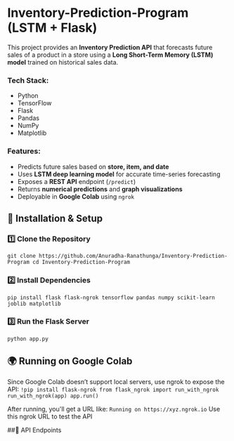 # Inventory-Prediction-Program (LSTM + Flask) 
This project provides an **Inventory Prediction API** that forecasts future sales of a product in a store using a **Long Short-Term Memory (LSTM) model** trained on historical sales data.  

### Tech Stack: 
- Python
- TensorFlow
- Flask
- Pandas
- NumPy
- Matplotlib
    
### Features:
- Predicts future sales based on **store, item, and date**  
- Uses **LSTM deep learning model** for accurate time-series forecasting  
- Exposes a **REST API** endpoint (`/predict`)  
- Returns **numerical predictions** and **graph visualizations**  
- Deployable in **Google Colab** using `ngrok`

## 🚀 **Installation & Setup**  

### 1️⃣ **Clone the Repository**  
`git clone https://github.com/Anuradha-Ranathunga/Inventory-Prediction-Program
cd Inventory-Prediction-Program`

### 2️⃣ Install Dependencies
`pip install flask flask-ngrok tensorflow pandas numpy scikit-learn joblib matplotlib`

### 3️⃣ Run the Flask Server
`python app.py`

## 🌍 Running on Google Colab
Since Google Colab doesn’t support local servers, use ngrok to expose the API:
`!pip install flask-ngrok
from flask_ngrok import run_with_ngrok
run_with_ngrok(app)
app.run()`

After running, you'll get a URL like: `Running on https://xyz.ngrok.io`
Use this ngrok URL to test the API

##📡 API Endpoints






